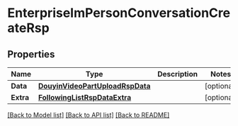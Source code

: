 # EnterpriseImPersonConversationCreateRsp

## Properties

Name | Type | Description | Notes
------------ | ------------- | ------------- | -------------
**Data** | [**DouyinVideoPartUploadRspData**](DouyinVideoPartUploadRsp_data.md) |  | [optional] 
**Extra** | [**FollowingListRspDataExtra**](FollowingListRsp_data_extra.md) |  | [optional] 

[[Back to Model list]](../README.md#documentation-for-models) [[Back to API list]](../README.md#documentation-for-api-endpoints) [[Back to README]](../README.md)



